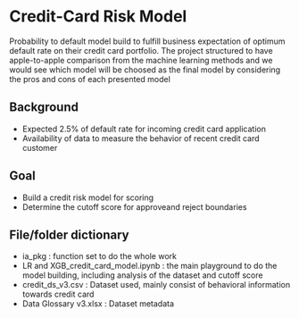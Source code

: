 # Credit-Card Risk Model
Probability to default model build to fulfill business expectation of optimum default rate on their credit card portfolio. The project structured to have apple-to-apple comparison from the machine learning methods and we would see which model will be choosed as the final model by considering the pros and cons of each presented model

## Background
- Expected 2.5% of default rate for incoming credit card application
- Availability of data to measure the behavior of recent credit card customer

## Goal
- Build a credit risk model for scoring
- Determine the cutoff score for approveand reject boundaries

## File/folder dictionary
- ia_pkg : function set to do the whole work
- LR and XGB_credit_card_model.ipynb : the main playground to do the model building, including analysis of the dataset and cutoff score
- credit_ds_v3.csv : Dataset used, mainly consist of behavioral information towards credit card
- Data Glossary v3.xlsx : Dataset metadata


